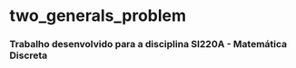 # two_generals_problem

### Trabalho desenvolvido para a disciplina SI220A - Matemática Discreta



